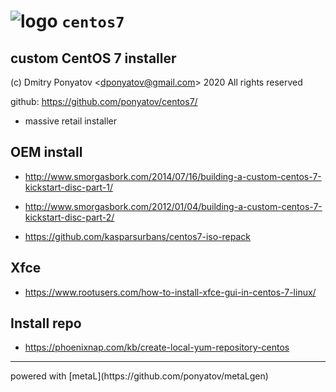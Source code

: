 #  ![logo](doc/logo.png) `centos7`
## custom CentOS 7 installer

(c) Dmitry Ponyatov <<dponyatov@gmail.com>> 2020 All rights reserved

github: https://github.com/ponyatov/centos7/


* massive retail installer

## OEM install

* http://www.smorgasbork.com/2014/07/16/building-a-custom-centos-7-kickstart-disc-part-1/
* http://www.smorgasbork.com/2012/01/04/building-a-custom-centos-7-kickstart-disc-part-2/

* https://github.com/kasparsurbans/centos7-iso-repack

## Xfce

* https://www.rootusers.com/how-to-install-xfce-gui-in-centos-7-linux/

## Install repo

* https://phoenixnap.com/kb/create-local-yum-repository-centos

<hr>
powered with [metaL](https://github.com/ponyatov/metaLgen)
